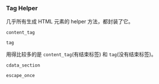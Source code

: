 ### Tag Helper

几乎所有生成 HTML 元素的 helper 方法，都封装了它。

```
content_tag

tag
```

用得比较多的是 `content_tag`(有结束标签) 和 `tag`(没有结束标签)。

```
cdata_section

escape_once
```
